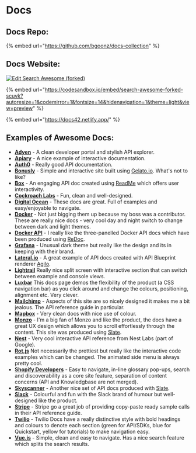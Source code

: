 # Docs

## Docs Repo:

{% embed url="https://github.com/bgoonz/docs-collection" %}

## Docs Website:

[![Edit Search Awesome (forked)](https://codesandbox.io/static/img/play-codesandbox.svg)](https://codesandbox.io/s/search-awesome-forked-scuvk?autoresize=1&codemirror=1&fontsize=14&hidenavigation=1&theme=light&view=preview)

{% embed url="https://codesandbox.io/embed/search-awesome-forked-scuvk?autoresize=1&codemirror=1&fontsize=14&hidenavigation=1&theme=light&view=preview" %}

{% embed url="https://docs42.netlify.app/" %}

## Examples of Awesome Docs:

- [**Adyen**](https://docs.adyen.com/developers) - A clean developer portal and stylish API explorer.
- [**Apiary**](https://help.apiary.io/tools/embed/) - A nice example of interactive documentation.
- [**Auth0**](https://auth0.com/docs/api/authentication?http#introduction) - Really good API documentation.
- [**Bonusly**](https://bonusly.gelato.io/docs/versions/353215342023018198) - Simple and interactive site built using [Gelato.io](https://gelato/). What's not to like?
- [**Box**](https://developer.box.com/reference) - An engaging API doc created using [ReadMe](https://readme.io/) which offers user interactivity.
- [**Cockroach Labs**](https://www.cockroachlabs.com/docs/stable/) - Fun, clean and well-designed.
- [**Digital Ocean**](https://developers.digitalocean.com/documentation/v2/#introduction) - These docs are great. Full of examples and easy/enjoyable to navigate.
- [**Docker**](https://docs.docker.com/get-started/) - Not just bigging them up because my boss was a contributor. These are really nice docs - very cool day and night switch to change between dark and light themes.
- [**Docker API**](https://docs.docker.com/engine/api/v1.25/) - I really like the three-panelled Docker API docs which have been produced using [ReDoc](https://github.com/Rebilly/ReDoc).
- [**Grafana**](http://docs.grafana.org/) - Unusual dark theme but really like the design and its in keeping with their brand.
- [**Lateral.io**](https://lateral.io/docs/api/reference/v6) - A great example of API docs created with API Blueprint renderer [Agilo](https://github.com/danielgtaylor/aglio).
- [**Lightrail**](https://www.lightrail.com/docs/) Really nice split screen with interactive section that can switch between example and console views.
- [**Luxbar**](https://balzss.github.io/luxbar/) This docs page demos the flexibility of the product \(a CSS navigation bar\) as you click around and change the colours, positioning, alignment etc. Very clever.
- [**Mailchimp**](http://developer.mailchimp.com/documentation/mailchimp/reference/overview/) - Aspects of this site are so nicely designed it makes me a bit jealous. The API reference guide in particular.
- [**Mapbox**](https://www.mapbox.com/mapbox-gl-js/api/) - Very clean docs with nice use of colour.
- [**Monzo**](https://monzo.com/docs) - I'm a big fan of Monzo and like the product, the docs have a great UX design which allows you to scroll effortlessly through the content. This site was produced using [Slate](https://github.com/lord/slate).
- [**Nest**](https://developers.nest.com/documentation/api-reference) - Very cool interactive API reference from Nest Labs \(part of Google\).
- [**Rot.js**](http://ondras.github.io/rot.js/manual/) Not necessarily the prettiest but really like the interactive code examples which can be changed. The animated side menu is always pretty cool.
- [**Shopify Developers**](https://developers.shopify.com/) - Easy to navigate, in-line glossary pop-ups, search and discoverability as a core site feature, separation of content concerns \(API and Knowledgbase are not merged\).
- [**Skyscanner**](https://skyscanner.github.io/slate/#api-documentation) - Another nice set of API docs produced with [Slate](https://github.com/lord/slate).
- [**Slack**](https://api.slack.com/) - Colourful and fun with the Slack brand of humour but well-designed like the product.
- [**Stripe**](https://stripe.com/docs/api#intro) - Stripe go a great job of providing copy-paste ready sample calls in their API reference guide.
- [**Twilio**](https://www.twilio.com/docs/) - Twilio Docs have a really distinctive style with bold headings and colours to denote each section \(green for API/SDKs, blue for Quickstart, yellow for tutorials\) to make navigation easy.
- [**Vue.js**](https://vuejs.org/v2/guide/index.html) - Simple, clean and easy to navigate. Has a nice search feature which splits the search results.
